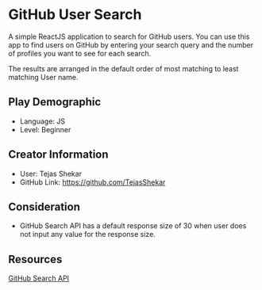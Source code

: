 # GitHub User Search

A simple ReactJS application to search for GitHub users. You can use this app to find users on GitHub by entering your search query and the number of profiles you want to see for each search.

The results are arranged in the default order of most matching to least matching User name.

## Play Demographic

- Language: JS
- Level: Beginner

## Creator Information

- User: Tejas Shekar
- GitHub Link: https://github.com/TejasShekar

## Consideration

- GitHub Search API has a default response size of 30 when user does not input any value for the response size.

## Resources

[GitHub Search API](https://docs.github.com/en/rest/search)
